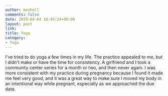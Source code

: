```yaml
---
author: meshell
comments: false
date: 2019-04-04 10:45:24+00:00
layout: post
link:
title: Yoga
category:
- Yoga
---
```

I've tried to do yoga a few times in my life. The practice appealed to me, but I didn't make or have the time for consistency.
A girlfriend and I took a community center series for a month or two, and then never again.
I was more consistent with my practice during pregnancy because I found it made me feel very good, and it was a great way to make sure I moved my body in an intentional way while pregnant, especially as we approached the due date.
